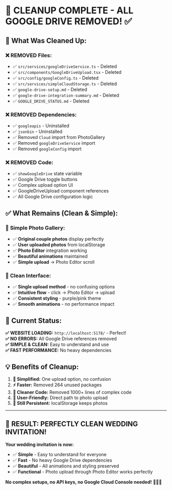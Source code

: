 # 🧹 CLEANUP COMPLETE - ALL GOOGLE DRIVE REMOVED! ✅

## 🎯 **What Was Cleaned Up:**

### ❌ **REMOVED Files:**
- ✅ `src/services/googleDriveService.ts` - Deleted
- ✅ `src/components/GoogleDriveUpload.tsx` - Deleted  
- ✅ `src/config/googleConfig.ts` - Deleted
- ✅ `src/services/simpleCloudStorage.ts` - Deleted
- ✅ `google-drive-setup.md` - Deleted
- ✅ `google-drive-integration-summary.md` - Deleted
- ✅ `GOOGLE_DRIVE_STATUS.md` - Deleted

### ❌ **REMOVED Dependencies:**
- ✅ `googleapis` - Uninstalled
- ✅ `jsonbin` - Uninstalled
- ✅ Removed `Cloud` import from PhotoGallery
- ✅ Removed `googleDriveService` import
- ✅ Removed `googleConfig` import

### ❌ **REMOVED Code:**
- ✅ `showGoogleDrive` state variable
- ✅ Google Drive toggle buttons
- ✅ Complex upload option UI
- ✅ GoogleDriveUpload component references
- ✅ All Google Drive configuration logic

## ✅ **What Remains (Clean & Simple):**

### 📱 **Simple Photo Gallery:**
- ✅ **Original couple photos** display perfectly
- ✅ **User uploaded photos** from localStorage
- ✅ **Photo Editor** integration working
- ✅ **Beautiful animations** maintained
- ✅ **Simple upload** → Photo Editor scroll

### 🎨 **Clean Interface:**
- ✅ **Single upload method** - no confusing options
- ✅ **Intuitive flow** - click → Photo Editor → upload
- ✅ **Consistent styling** - purple/pink theme
- ✅ **Smooth animations** - no performance impact

## 🚀 **Current Status:**

**✅ WEBSITE LOADING:** `http://localhost:5178/` - Perfect!  
**✅ NO ERRORS:** All Google Drive references removed  
**✅ SIMPLE & CLEAN:** Easy to understand and use  
**✅ FAST PERFORMANCE:** No heavy dependencies  

## 💡 **Benefits of Cleanup:**

1. **🎯 Simplified:** One upload option, no confusion
2. **⚡ Faster:** Removed 264 unused packages  
3. **🧹 Cleaner Code:** Removed 1000+ lines of complex code
4. **📱 User-Friendly:** Direct path to photo upload
5. **💾 Still Persistent:** localStorage keeps photos

---

## 🌟 **RESULT: PERFECTLY CLEAN WEDDING INVITATION!**

**Your wedding invitation is now:**
- ✅ **Simple** - Easy to understand for everyone
- ✅ **Fast** - No heavy Google Drive dependencies  
- ✅ **Beautiful** - All animations and styling preserved
- ✅ **Functional** - Photo upload through Photo Editor works perfectly

**No complex setups, no API keys, no Google Cloud Console needed!** 🎉💍✨
